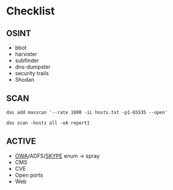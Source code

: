 # Checklist

## OSINT

* bbot
* harvister
* subfinder
* dns-dumpster
* security trails
* Shodan

## SCAN

`das add masscan '--rate 1000 -iL hosts.txt -p1-65535 --open'`

`das scan -hosts all -oA report1`

## ACTIVE

* [OWA](ms-exchange.md)/ADFS/[SKYPE](https://spells.s4ar.ru/pentest/perimeter/skype) enum → spray
* CMS
* CVE
* Open ports
* Web

